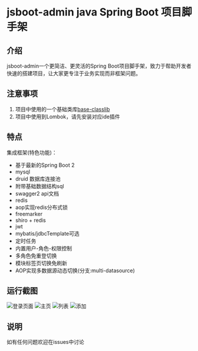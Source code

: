 # jsboot-admin java Spring Boot 项目脚手架

## 介绍

jsboot-admin一个更简洁、更灵活的Spring Boot项目脚手架，致力于帮助开发者快速的搭建项目，让大家更专注于业务实现而非框架问题。

## 注意事项

1. 项目中使用的一个基础类库[base-classlib](https://github.com/wustrive2008/base-classlib)
2. 项目中使用到Lombok，请先安装对应ide插件

## 特点

集成框架(特色功能)：
- 基于最新的Spring Boot 2
- mysql 
- druid 数据库连接池
- 附带基础数据结构sql
- swagger2 api文档
- redis
- aop实现redis分布式锁
- freemarker
- shiro + redis
- jwt
- mybatis/jdbcTemplate可选
- 定时任务
- 内置用户-角色-权限控制
- 多角色免重登切换
- 模块标签页切换免刷新
- AOP实现多数据源动态切换(分支:multi-datasource)

## 运行截图

![登录页面](http://7vzshu.com1.z0.glb.clouddn.com/jsboot-admin0.png)
![主页](http://7vzshu.com1.z0.glb.clouddn.com/jsboot-admin1.png)
![列表](http://7vzshu.com1.z0.glb.clouddn.com/jsboot-admin2.png)
![添加](http://7vzshu.com1.z0.glb.clouddn.com/jsboot-admin3.png)

## 说明

如有任何问题欢迎在issues中讨论
